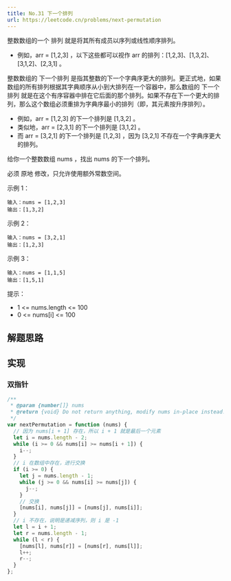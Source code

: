 ```yaml
---
title: No.31 下一个排列
url: https://leetcode.cn/problems/next-permutation
---
```


整数数组的一个 排列 就是将其所有成员以序列或线性顺序排列。

- 例如，arr = \[1,2,3\] ，以下这些都可以视作 arr 的排列：\[1,2,3\]、\[1,3,2\]、\[3,1,2\]、\[2,3,1\] 。

整数数组的 下一个排列 是指其整数的下一个字典序更大的排列。更正式地，如果数组的所有排列根据其字典顺序从小到大排列在一个容器中，那么数组的 下一个排列 就是在这个有序容器中排在它后面的那个排列。如果不存在下一个更大的排列，那么这个数组必须重排为字典序最小的排列（即，其元素按升序排列）。

- 例如，arr = \[1,2,3\] 的下一个排列是 \[1,3,2\] 。
- 类似地，arr = \[2,3,1\] 的下一个排列是 \[3,1,2\] 。
- 而 arr = \[3,2,1\] 的下一个排列是 \[1,2,3\] ，因为 \[3,2,1\] 不存在一个字典序更大的排列。

给你一个整数数组 nums ，找出 nums 的下一个排列。

必须 原地 修改，只允许使用额外常数空间。

示例 1：

```text
输入：nums = [1,2,3]
输出：[1,3,2]
```

示例 2：

```text
输入：nums = [3,2,1]
输出：[1,2,3]
```

示例 3：

```text
输入：nums = [1,1,5]
输出：[1,5,1]
```

提示：

- 1 <= nums.length <= 100
- 0 <= nums\[i\] <= 100

## 解题思路

## 实现

### 双指针

```js
/**
 * @param {number[]} nums
 * @return {void} Do not return anything, modify nums in-place instead.
 */
var nextPermutation = function (nums) {
  // 因为 nums[i + 1] 存在，所以 i + 1 就是最后一个元素
  let i = nums.length - 2;
  while (i >= 0 && nums[i] >= nums[i + 1]) {
    i--;
  }
  // i 在数组中存在，进行交换
  if (i >= 0) {
    let j = nums.length - 1;
    while (j >= 0 && nums[i] >= nums[j]) {
      j--;
    }
    // 交换
    [nums[i], nums[j]] = [nums[j], nums[i]];
  }
  // i 不存在，说明是递减序列，则 i 是 -1
  let l = i + 1;
  let r = nums.length - 1;
  while (l < r) {
    [nums[l], nums[r]] = [nums[r], nums[l]];
    l++;
    r--;
  }
};
```
